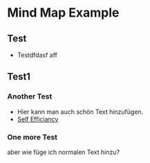 # Mind Map Example

## Test

- Testdfdasf aff 

## Test1

### Another Test

- Hier kann man auch schön Text hinzufügen.
- [Self Efficiancy](../pages/Self-Efficancy.md)

### One more Test

aber wie füge ich normalen Text hinzu?

